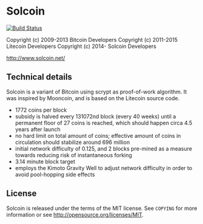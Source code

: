Solcoin
=======
[![Build Status](https://travis-ci.org/solcoin-project/solcoin.svg?branch=master)](https://travis-ci.org/solcoin-project/solcoin)

Copyright (c) 2009-2013 Bitcoin Developers
Copyright (c) 2011-2015 Litecoin Developers
Copyright (c) 2014-     Solcoin Developers

http://www.solcoin.net/


Technical details
-----------------

Solcoin is a variant of Bitcoin using scrypt as proof-of-work algorithm. It was inspired by Mooncoin, and is based on the Litecoin source code.

 - 1772 coins per block
 - subsidy is halved every 131072nd block (every 40 weeks) until
   a permanent floor of 27 coins is reached, which should happen
   circa 4.5 years after launch
 - no hard limit on total amount of coins; effective amount of
   coins in circulation should stabilize around 696 million
 - initial network difficulty of 0.125, and 2 blocks pre-mined
   as a measure towards reducing risk of instantaneous forking
 - 3.14 minute block target
 - employs the Kimoto Gravity Well to adjust network difficulty
   in order to avoid pool-hopping side effects


License
-------

Solcoin is released under the terms of the MIT license. See `COPYING` for more
information or see http://opensource.org/licenses/MIT.


